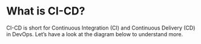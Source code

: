 # What is CI-CD?
CI-CD is short for Continuous Integration (CI) and Continuous Delivery (CD) in DevOps. Let’s have a look at the diagram below to understand more.